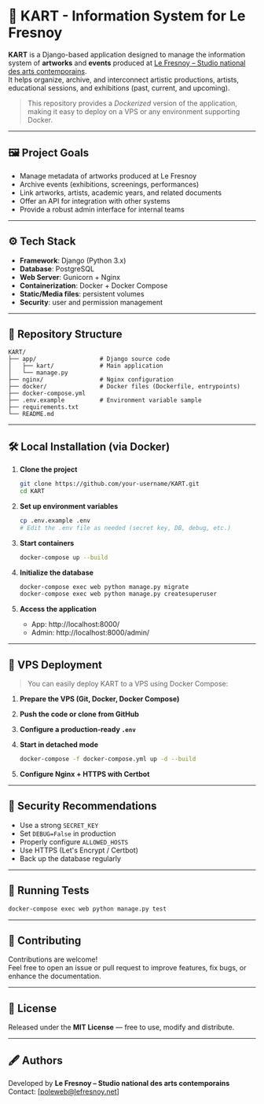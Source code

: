 # 🎨 KART - Information System for Le Fresnoy

**KART** is a Django-based application designed to manage the information system of **artworks** and **events** produced at [Le Fresnoy – Studio national des arts contemporains](https://www.lefresnoy.net).  
It helps organize, archive, and interconnect artistic productions, artists, educational sessions, and exhibitions (past, current, and upcoming).

> This repository provides a *Dockerized* version of the application, making it easy to deploy on a VPS or any environment supporting Docker.

---

## 🖼️ Project Goals

- Manage metadata of artworks produced at Le Fresnoy
- Archive events (exhibitions, screenings, performances)
- Link artworks, artists, academic years, and related documents
- Offer an API for integration with other systems
- Provide a robust admin interface for internal teams

---

## ⚙️ Tech Stack

- **Framework**: Django (Python 3.x)
- **Database**: PostgreSQL
- **Web Server**: Gunicorn + Nginx
- **Containerization**: Docker + Docker Compose
- **Static/Media files**: persistent volumes
- **Security**: user and permission management

---

## 📁 Repository Structure

```
KART/
├── app/                  # Django source code
│   ├── kart/             # Main application
│   └── manage.py
├── nginx/                # Nginx configuration
├── docker/               # Docker files (Dockerfile, entrypoints)
├── docker-compose.yml
├── .env.example          # Environment variable sample
├── requirements.txt
└── README.md
```

---

## 🛠️ Local Installation (via Docker)

1. **Clone the project**
   ```bash
   git clone https://github.com/your-username/KART.git
   cd KART
   ```

2. **Set up environment variables**
   ```bash
   cp .env.example .env
   # Edit the .env file as needed (secret key, DB, debug, etc.)
   ```

3. **Start containers**
   ```bash
   docker-compose up --build
   ```

4. **Initialize the database**
   ```bash
   docker-compose exec web python manage.py migrate
   docker-compose exec web python manage.py createsuperuser
   ```

5. **Access the application**
   - App: http://localhost:8000/
   - Admin: http://localhost:8000/admin/

---

## 🐳 VPS Deployment

> You can easily deploy KART to a VPS using Docker Compose:

1. **Prepare the VPS (Git, Docker, Docker Compose)**
2. **Push the code or clone from GitHub**
3. **Configure a production-ready `.env`**
4. **Start in detached mode**
   ```bash
   docker-compose -f docker-compose.yml up -d --build
   ```

5. **Configure Nginx + HTTPS with Certbot**

---

## 🔐 Security Recommendations

- Use a strong `SECRET_KEY`
- Set `DEBUG=False` in production
- Properly configure `ALLOWED_HOSTS`
- Use HTTPS (Let's Encrypt / Certbot)
- Back up the database regularly

---

## 🧪 Running Tests

```bash
docker-compose exec web python manage.py test
```

---

## 🤝 Contributing

Contributions are welcome!  
Feel free to open an issue or pull request to improve features, fix bugs, or enhance the documentation.

---

## 📄 License

Released under the **MIT License** — free to use, modify and distribute.

---

## 🖋️ Authors

Developed by **Le Fresnoy – Studio national des arts contemporains**  
Contact: [poleweb@lefresnoy.net]

